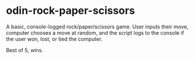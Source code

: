 # odin-rock-paper-scissors

A basic, console-logged rock/paper/scissors game. 
User inputs their move, computer chooses a move at random, 
and the script logs to the console if the user won, lost, or tied the computer. 

Best of 5, wins.

